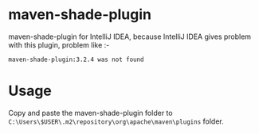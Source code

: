 # maven-shade-plugin
maven-shade-plugin for IntelliJ IDEA, because IntelliJ IDEA gives problem with this plugin, problem like :- 
```
maven-shade-plugin:3.2.4 was not found
```
# Usage
Copy and paste the maven-shade-plugin folder to 
`C:\Users\$USER\.m2\repository\org\apache\maven\plugins` folder.
